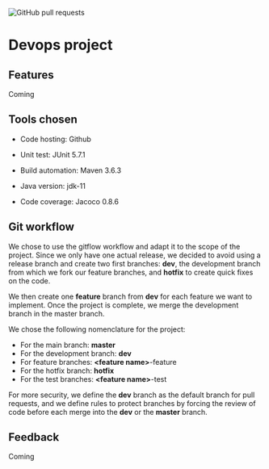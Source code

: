 ![GitHub pull requests](https://img.shields.io/github/issues-pr/Romsou/Devops-project)

# Devops project


## Features

Coming

## Tools chosen

- Code hosting: Github

- Unit test: JUnit 5.7.1

- Build automation: Maven 3.6.3

- Java version: jdk-11

- Code coverage: Jacoco 0.8.6

## Git workflow

We chose to use the gitflow workflow and adapt it to the scope of the project. Since we only have one actual release, we decided to avoid using a release branch and create two first branches: **dev**, the development branch from which we fork our feature branches, and **hotfix** to create quick fixes on the code.

We then create one **feature** branch from **dev** for each feature we want to implement. Once the project is complete, we merge the development branch in the master branch.

We chose the following nomenclature for the project:
- For the main branch: **master**
- For the development branch: **dev**
- For feature branches: **\<feature name\>**-feature
- For the hotfix branch: **hotfix**
- For the test branches: **\<feature name\>**-test

For more security, we define the **dev** branch as the default branch for pull requests, and we define rules to protect branches by forcing the review of code before each merge into the **dev** or the **master** branch.

## Feedback

Coming
